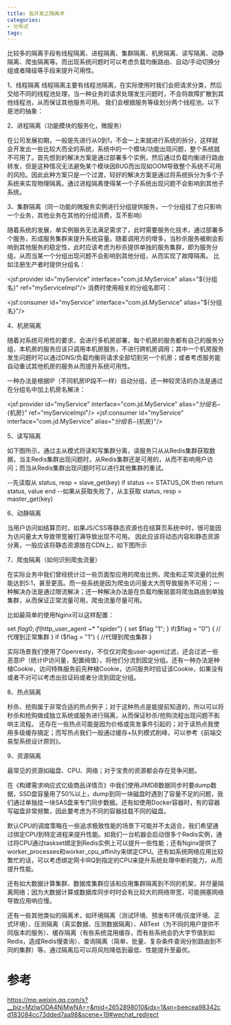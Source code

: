```yaml
---
title: 高并发之隔离术
categories: 
- 分布式
tags:
---
```



比较多的隔离手段有线程隔离、进程隔离、集群隔离、机房隔离、读写隔离、动静隔离、爬虫隔离等。而出现系统问题时可以考虑负载均衡路由、自动/手动切换分组或者降级等手段来提升可用性。


1、线程隔离
线程隔离主要有线程池隔离，在实际使用时我们会把请求分类，然后交给不同的线程池处理，当一种业务的请求处理发生问题时，不会将故障扩散到其他线程池，从而保证其他服务可用。
我们会根据服务等级划分两个线程池，以下是池的抽象：

<bean id="zeroLevelAsyncContext" class="com.jd.noah.base.web.DynamicAsyncContext" destroy-method="stop">
    <property name="asyncTimeoutInSeconds" value="${zero.level.request.async.timeout.seconds}"/>
    <property name="poolSize" value="${zero.level.request.async.pool.size}"/>
    <property name="keepAliveTimeInSeconds" value="${zero.level.request.async.keepalive.seconds}"/>
    <property name="queueCapacity" value="${zero.level.request.async.queue.capacity}"/>
</bean>
<bean id="oneLevelAsyncContext" class="com.jd.noah.base.web.DynamicAsyncContext" destroy-method="stop">
    <property name="asyncTimeoutInSeconds" value="${one.level.request.async.timeout.seconds}"/>
    <property name="poolSize" value="${one.level.request.async.pool.size}"/>
    <property name="keepAliveTimeInSeconds" value="${one.level.request.async.keepalive.seconds}"/>
    <property name="queueCapacity" value="${one.level.request.async.queue.capacity}"/>
</bean>

2、进程隔离（功能模块的服务化，微服务）

在公司发展初期，一般是先进行从0到1，不会一上来就进行系统的拆分，这样就会开发出一些比较大而全的系统，系统中的一个模块/功能出现问题，整个系统就不可用了。首先想到的解决方案是通过部署多个实例，然后通过负载均衡进行路由转发，但是这种情况无法避免某个模块因BUG而出现如OOM导致整个系统不可用的风险。因此此种方案只是一个过渡，较好的解决方案是通过将系统拆分为多个子系统来实现物理隔离。通过进程隔离使得某一个子系统出现问题不会影响到其他子系统。


3、集群隔离（同一功能的微服务实例进行分组提供服务，一个分组挂了也只影响一个业务，其他业务在其他的分组消费，互不影响）

随着系统的发展，单实例服务无法满足需求了，此时需要服务化技术，通过部署多个服务，形成服务集群来提升系统容量。随着调用方的增多，当秒杀服务被刷会影响到其他服务的稳定性，此时应该考虑为秒杀提供单独的服务集群，即为服务分组，从而当某一个分组出现问题不会影响到其他分组，从而实现了故障隔离。
比如注册生产者时提供分组名：

<jsf:provider id="myService" interface="com.jd.MyService" alias="${分组名}" ref="myServiceImpl"/>
消费时使用相关的分组名即可：

<jsf:consumer id="myService" interface="com.jd.MyService" alias="${分组名}"/>


4、机房隔离

随着对系统可用性的要求，会进行多机房部署，每个机房的服务都有自己的服务分组，本机房的服务应该只调用本机房服务，不进行跨机房调用；其中一个机房服务发生问题时可以通过DNS/负载均衡将请求全部切到另一个机房；或者考虑服务能自动重试其他机房的服务从而提升系统可用性。

一种办法是根据IP（不同机房IP段不一样）自动分组，还一种较灵活的办法是通过在分组名中加上机房名解决：

<jsf:provider id="myService" interface="com.jd.MyService" alias="${分组名}-${机房}" ref="myServiceImpl"/>
<jsf:consumer id="myService" interface="com.jd.MyService" alias="${分组名}-${机房}"/>


5、读写隔离

如下图所示，通过主从模式将读和写集群分离，读服务只从从Redis集群获取数据，当主Redis集群出现问题时，从Redis集群还是可用的，从而不影响用户访问；而当从Redis集群出现问题时可以进行其他集群的重试。

--先读取从
status, resp = slave_get(key)
if status == STATUS_OK then
    return status, value
end
--如果从获取失败了，从主获取
status, resp = master_get(key)


6、动静隔离

当用户访问如结算页时，如果JS/CSS等静态资源也在结算页系统中时，很可能因为访问量太大导致带宽被打满导致出现不可用。
因此应该将动态内容和静态资源分离，一般应该将静态资源放在CDN上，如下图所示

7、爬虫隔离（如何识别爬虫流量）

在实际业务中我们曾经统计过一些页面型应用的爬虫比例，爬虫和正常流量的比例能达到5:1，甚至更高。而一些系统是因为爬虫访问量太大而导致服务不可用；一种解决办法是通过限流解决；还一种解决办法是在负载均衡层面将爬虫路由到单独集群，从而保证正常流量可用，爬虫流量尽量可用。

比如最简单的使用Nginx可以这样配置：


set $flag 0; 
if ($http_user_agent ~* "spider") { 
    set $flag "1"; 
} 
if($flag = "0") {
    //代理到正常集群
}
if ($flag = "1") { 
    //代理到爬虫集群
}


实际场景我们使用了Openresty，不仅仅对爬虫user-agent过滤，还会过滤一些恶意IP（统计IP访问量，配置阀值），将他们分流到固定分组。还有一种办法是种植Cookie，访问特殊服务前先种植Cookie，访问服务时验证该Cookie，如果没有或者不对可以考虑出验证码或者分流到固定分组。



8、热点隔离

秒杀、抢购属于非常合适的热点例子；对于这种热点是能提前知道的，所以可以将秒杀和抢购做成独立系统或服务进行隔离，从而保证秒杀/抢购流程出现问题不影响主流程。
还存在一些热点可能是因为价格或突发事件引起的；对于读热点我使用多级缓存搞定；而写热点我们一般通过缓存+队列模式削峰，可以参考《前端交易型系统设计原则》。



9、资源隔离

最常见的资源如磁盘、CPU、网络；对于宝贵的资源都会存在竞争问题。

在《构建需求响应式亿级商品详情页》中我们使用JIMDB数据同步时要dump数据，SSD盘容量用了50%以上，dump到同一块磁盘时遇到了容量不足的问题，我们通过单独挂一块SAS盘来专门同步数据。还有如使用Docker容器时，有的容器写磁盘非常频繁，因此要考虑为不同的容器挂载不同的磁盘。

默认CPU的调度策略在一些追求极致性能的场景下可能并不太适合，我们希望通过绑定CPU到特定进程来提升性能。如我们一台机器会启动很多个Redis实例，通过将CPU通过taskset绑定到Redis实例上可以提升一些性能；还有Nginx提供了worker_processes和worker_cpu_affinity来绑定CPU。还有如系统网络应用比较繁忙的话，可以考虑绑定网卡IRQ到指定的CPU来提升系统处理中断的能力，从而提升性能。

还有如大数据计算集群、数据库集群应该和应用集群隔离到不同的机架，并尽量隔离网络；因为大数据计算或数据库同步时时会有比较大的网络带宽，可能拥塞网络导致应用响应慢。

还有一些其他类似的隔离术，如环境隔离（测试环境、预发布环境/灰度环境、正式环境）、压测隔离（真实数据、压测数据隔离）、ABTest（为不同的用户提供不同版本的服务）、缓存隔离（有些系统混用缓存，而有些系统会扔大字节值到如Redis，造成Redis慢查询）、查询隔离（简单、批量、复杂条件查询分别路由到不同的集群）等。通过隔离后可以将风险降低到最低、性能提升至最优。









# 参考
https://mp.weixin.qq.com/s?__biz=MzIwODA4NjMwNA==&mid=2652898010&idx=1&sn=beecea98342cd183084cc73dded7aa98&scene=19#wechat_redirect